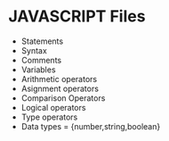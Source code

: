 # JAVASCRIPT Files

- Statements
- Syntax
- Comments
- Variables
- Arithmetic operators
- Asignment operators
- Comparison Operators
- Logical operators
- Type operators
- Data types = {number,string,boolean}